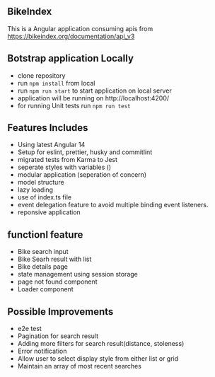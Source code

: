 ## BikeIndex
  This is a Angular application consuming apis from https://bikeindex.org/documentation/api_v3 

## Botstrap application Locally
- clone repository
- run `npm install` from local
- run `npm run start` to start application on local server
- application will be running on http://localhost:4200/
- for running Unit tests run `npm run test`


## Features Includes
- Using latest Angular 14
- Setup for eslint, prettier, husky and commitlint
- migrated tests from Karma to Jest
- seperate styles with variables ()
- modular application (seperation of concern)
- model structure
- lazy loading
- use of index.ts file
- event delegation feature to avoid multiple binding event listeners.
- reponsive application

## functionl feature
- Bike search input
- Bike Searh result with list
- Bike details page
- state management using session storage
- page not found component
- Loader component

## Possible Improvements
- e2e test
- Pagination for search result
- Adding more filters for search result(distance, stoleness)
- Error notification
- Allow user to select display style from either list or grid
- Maintain an array of most recent searches



